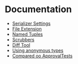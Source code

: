 <!--
GENERATED FILE - DO NOT EDIT
This file was generated by [MarkdownSnippets](https://github.com/SimonCropp/MarkdownSnippets).
Source File: /docs/mdsource/readme.source.md
To change this file edit the source file and then run MarkdownSnippets.
-->

# Documentation

 * [Serializer Settings](serializer-settings.md)
 * [File Extension](file-extension.md)
 * [Named Tuples](named-tuples.md)
 * [Scrubbers](scrubbers.md)
 * [Diff Tool](diff-tool.md)
 * [Using anonymous types](anonymous-types.md)
 * [Compared oo ApprovalTests](compared-to-approvaltests.md)
